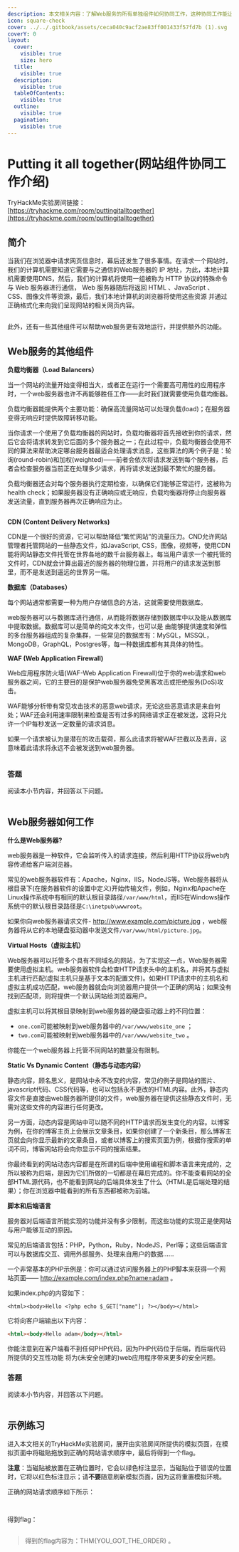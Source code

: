 ```yaml
---
description: 本文相关内容：了解Web服务的所有单独组件如何协同工作，这种协同工作能让我们可以访问自己喜欢的网站。
icon: square-check
cover: ../../.gitbook/assets/ceca040c9acf2ae83ff001433f57fd7b (1).svg
coverY: 0
layout:
  cover:
    visible: true
    size: hero
  title:
    visible: true
  description:
    visible: true
  tableOfContents:
    visible: true
  outline:
    visible: true
  pagination:
    visible: true
---
```


# Putting it all together(网站组件协同工作介绍)

TryHackMe实验房间链接：[https://tryhackme.com/room/puttingitalltogether](https://tryhackme.com/room/puttingitalltogether)

## 简介

当我们在浏览器中请求网页信息时，幕后还发生了很多事情。在请求一个网站时，我们的计算机需要知道它需要与之通信的Web服务器的 IP 地址，为此，本地计算机需要使用DNS，然后，我们的计算机将使用一组被称为 HTTP 协议的特殊命令与 Web 服务器进行通信， Web 服务器随后将返回 HTML 、JavaScript 、CSS、图像文件等资源，最后，我们本地计算机的浏览器将使用这些资源 并通过正确格式化来向我们呈现网站的相关网页内容。

<figure><img src="../../.gitbook/assets/image-20230328122449214.png" alt=""><figcaption></figcaption></figure>

此外，还有一些其他组件可以帮助web服务更有效地运行，并提供额外的功能。

## Web服务的其他组件

**负载均衡器（Load Balancers）**

当一个网站的流量开始变得相当大，或者正在运行一个需要高可用性的应用程序时，一个web服务器也许不再能够胜任工作——此时我们就需要使用负载均衡器。

负载均衡器能提供两个主要功能：确保高流量网站可以处理负载(load)；在服务器变得无响应时提供故障转移功能。

当你请求一个使用了负载均衡器的网站时，负载均衡器将首先接收到你的请求，然后它会将请求转发到它后面的多个服务器之一；在此过程中，负载均衡器会使用不同的算法来帮助决定哪台服务器最适合处理请求消息，这些算法的两个例子是：轮询(round-robin)和加权(weighted)——前者会依次将请求发送到每个服务器，后者会检查服务器当前正在处理多少请求，再将请求发送到最不繁忙的服务器。

负载均衡器还会对每个服务器执行定期检查，以确保它们能够正常运行，这被称为health check；如果服务器没有正确响应或无响应，负载均衡器将停止向服务器发送流量，直到服务器再次正确响应为止。

<figure><img src="../../.gitbook/assets/image-20230329194420901.png" alt=""><figcaption></figcaption></figure>

**CDN (Content Delivery Networks)**

CDN是一个很好的资源，它可以帮助降低“繁忙网站”的流量压力。CND允许网站管理者托管网站的一些静态文件，如JavaScript, CSS，图像，视频等，使用CDN能将网站静态文件托管在世界各地的数千台服务器上。每当用户请求一个被托管的文件时，CDN就会计算出最近的服务器的物理位置，并将用户的请求发送到那里，而不是发送到遥远的世界另一端。

**数据库（Databases）**

每个网站通常都需要一种为用户存储信息的方法，这就需要使用数据库。

web服务器可以与数据库进行通信，从而能将数据存储到数据库中以及能从数据库中提取数据。数据库可以是简单的纯文本文件，也可以是 由能够提供速度和弹性的多台服务器组成的复杂集群，一些常见的数据库有：MySQL，MSSQL，MongoDB，GraphQL，Postgres等，每一种数据库都有其具体的特性。

**WAF (Web Application Firewall)**

Web应用程序防火墙(WAF-Web Application Firewall)位于你的web请求和web服务器之间，它的主要目的是保护web服务器免受黑客攻击或拒绝服务(DoS)攻击。

WAF能够分析带有常见攻击技术的恶意web请求，无论这些恶意请求是来自何处；WAF还会利用速率限制来检查是否有过多的网络请求正在被发送，这将只允许一个IP每秒发送一定数量的请求消息。

如果一个请求被认为是潜在的攻击载荷，那么此请求将被WAF拦截以及丢弃，这意味着此请求将永远不会被发送到web服务器。

<figure><img src="../../.gitbook/assets/image-20230329194500670.png" alt=""><figcaption></figcaption></figure>

### **答题**

阅读本小节内容，并回答以下问题。

<figure><img src="../../.gitbook/assets/image-20230329194637044.png" alt=""><figcaption></figcaption></figure>

## Web服务器如何工作

**什么是Web服务器?**

web服务器是一种软件，它会监听传入的请求连接，然后利用HTTP协议将web内容传递给客户端浏览器。

常见的web服务器软件有：Apache，Nginx，IIS，NodeJS等。Web服务器将从根目录下(在服务器软件的设置中定义)开始传输文件，例如，Nginx和Apache在Linux操作系统中有相同的默认根目录路径`/var/www/html`，而IIS在Windows操作系统中的默认根目录路径是`C:\inetpub\wwwroot`。

如果你向web服务器请求文件- http://www.example.com/picture.jpg ，web服务器将从它的本地硬盘驱动器中发送文件`/var/www/html/picture.jpg`。

**Virtual Hosts（虚拟主机）**

Web服务器可以托管多个具有不同域名的网站，为了实现这一点，Web服务器需要使用虚拟主机。web服务器软件会检查HTTP请求头中的主机名，并将其与虚拟主机进行匹配(虚拟主机只是基于文本的配置文件)。如果HTTP请求中的主机名和虚拟主机成功匹配，web服务器就会向浏览器用户提供一个正确的网站；如果没有找到匹配项，则将提供一个默认网站给浏览器用户。

虚拟主机可以将其根目录映射到web服务器的硬盘驱动器上的不同位置：

* `one.com`可能被映射到web服务器中的`/var/www/website_one` ；
* `two.com`可能被映射到web服务器中的`/var/www/website_two` 。

你能在一个web服务器上托管不同网站的数量没有限制。

**Static Vs Dynamic Content（静态与动态内容）**

静态内容，顾名思义，是网站中永不改变的内容，常见的例子是网站的图片、javascript代码、CSS代码等，也可以包括永不更改的HTML内容。此外，静态内容文件是直接由web服务器所提供的文件，web服务器在提供这些静态文件时，无需对这些文件的内容进行任何更改。

另一方面，动态内容是网站中可以随不同的HTTP请求而发生变化的内容。以博客为例，在你的博客主页上会展示文章条目，如果你创建了一个新条目，那么博客主页就会向你显示最新的文章条目，或者以博客上的搜索页面为例，根据你搜索的单词不同，博客网站将会向你显示不同的搜索结果。

你最终看到的网站动态内容都是在所谓的后端中使用编程和脚本语言来完成的，之所以被称为后端，是因为它们所做的一切都是在幕后完成的。你不能查看网站的全部HTML源代码，也不能看到网站的后端具体发生了什么（HTML是后端处理的结果）；你在浏览器中能看到的所有东西都被称为前端。

**脚本和后端语言**

服务器对后端语言所能实现的功能并没有多少限制，而这些功能的实现正是使网站与用户能够互动的原因。

常见的后端语言包括：PHP，Python，Ruby，NodeJS，Perl等；这些后端语言可以与数据库交互、调用外部服务、处理来自用户的数据......

一个非常基本的PHP示例是：你可以通过访问服务器上的PHP脚本来获得一个网站页面—— http://example.com/index.php?name=adam 。

如果index.php的内容如下：

```php+HTML
<html><body>Hello <?php echo $_GET["name"]; ?></body></html>
```

它将向客户端输出以下内容：

```html
<html><body>Hello adam</body></html>
```

你能注意到在客户端看不到任何PHP代码，因为PHP代码位于后端，而后端代码所提供的交互性功能 将为(未安全创建的)web应用程序带来更多的安全问题。

### **答题**

阅读本小节内容，并回答以下问题。

<figure><img src="../../.gitbook/assets/image-20230329194949800.png" alt=""><figcaption></figcaption></figure>

## 示例练习

进入本文相关的TryHackMe实验房间，展开由实验房间所提供的模拟页面，在模拟页面中将磁贴拖放到正确的网站请求顺序中，最后将得到一个flag。

**注意**：当磁贴被放置在正确位置时，它会以绿色标注显示，当磁贴位于错误的位置时，它将以红色标注显示；请**不要**随意刷新模拟页面，因为这将重置模拟环境。

正确的网站请求顺序如下所示：

<figure><img src="../../.gitbook/assets/image-20230329200155133.png" alt=""><figcaption></figcaption></figure>

<figure><img src="../../.gitbook/assets/image-20230329201018085.png" alt=""><figcaption></figcaption></figure>

得到flag：

<figure><img src="../../.gitbook/assets/image-20230329200657201.png" alt=""><figcaption></figcaption></figure>

> 得到的flag内容为：THM{YOU\_GOT\_THE\_ORDER} 。

<figure><img src="../../.gitbook/assets/image-20230329200737830.png" alt=""><figcaption></figcaption></figure>
